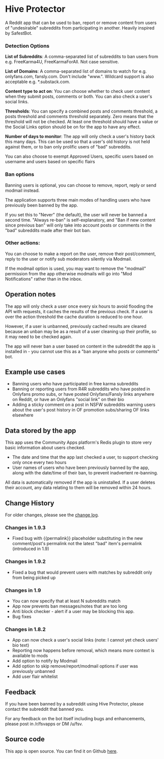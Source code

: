 # Hive Protector

A Reddit app that can be used to ban, report or remove content from users of "undesirable" subreddits from participating in another. Heavily inspired by SafestBot.

### Detection Options

**List of Subreddits**: A comma-separated list of subreddits to ban users from e.g. FreeKarma4U, FreeKarmaForAll. Not case sensitive.

**List of Domains**: A comma-separated list of domains to watch for e.g. onlyfans.com, fansly.com. Don't include "www.". Wildcard support is also acceptable e.g. *.substack.com.

**Content type to act on**: You can choose whether to check user content when they submit posts, comments or both. You can also check a user's social links.

**Thresholds**: You can specify a combined posts and comments threshold, a posts threshold and comments threshold separately. Zero means that the threshold will not be checked. At least one threshold should have a value or the Social Links option should be on for the app to have any effect.

**Number of days to monitor**: The app will only check a user's history back this many days. This can be used so that a user's old history is not held against them, or to ban only prolific users of "bad" subreddits.

You can also choose to exempt Approved Users, specific users based on username and users based on specific flairs

### Ban options

Banning users is optional, you can choose to remove, report, reply or send modmail instead.

The application supports three main modes of handling users who have previously been banned by the app.

If you set this to "Never" (the default), the user will never be banned a second time. "Always re-ban" is self-explanatory, and "Ban if new content since previous ban" will only take into account posts or comments in the "bad" subreddits made after their bot ban.

### Other actions:

You can choose to make a report on the user, remove their post/comment, reply to the user or notify sub moderators silently via Modmail.

If the modmail option is used, you may want to remove the "modmail" permission from the app otherwise modmails will go into "Mod Notifications" rather than in the inbox.

## Operation notes

The app will only check a user once every six hours to avoid flooding the API with requests, it caches the results of the previous check. If a user is over the action threshold the cache duration is reduced to one hour.

However, if a user is unbanned, previously cached results are cleared because an unban may be as a result of a user cleaning up their profile, so it may need to be checked again.

The app will never ban a user based on content in the subreddit the app is installed in - you cannot use this as a "ban anyone who posts or comments" bot.

## Example use cases

* Banning users who have participated in free karma subreddits
* Banning or reporting users from R4R subreddits who have posted in Onlyfans promo subs, or have posted Onlyfans/Fansly links anywhere on Reddit, or have an Onlyfans "social link" on their bio
* Adding a sticky comment on a post in NSFW subreddits warning users about the user's post history in OF promotion subs/sharing OF links elsewhere

## Data stored by the app

This app uses the Community Apps platform's Redis plugin to store very basic information about users checked.

* The date and time that the app last checked a user, to support checking only once every two hours
* User names of users who have been previously banned by the app, along with the date/time of their ban, to prevent inadvertent re-banning.

All data is automatically removed if the app is uninstalled. If a user deletes their account, any data relating to them will be removed within 24 hours.

## Change History 

For older changes, please see the [change log](https://github.com/fsvreddit/hive-protect/blob/main/changelog.md).

### Changes in 1.9.3

- Fixed bug with {{permalink}} placeholder substituting in the new comment/post's permalink not the latest "bad" item's permalink (introduced in 1.9)

### Changes in 1.9.2

- Fixed a bug that would prevent users with matches by subreddit only from being picked up

### Changes in 1.9

- You can now specify that at least N subreddits match
- App now prevents ban messages/notes that are too long
- Anti block checker - alert if a user may be blocking this app.
- Bug fixes

### Changes in 1.8.2

- App can now check a user's social links (note: I cannot yet check users' bio text)
- Reporting now happens before removal, which means more context is available to mods
- Add option to notify by Modmail
- Add option to skip remove/report/modmail options if user was previously unbanned
- Add user flair whitelist

## Feedback

If you have been banned by a subreddit using Hive Protector, please contact the subreddit that banned you.

For any feedback on the bot itself including bugs and enhancements, please post in /r/fsvapps or DM /u/fsv.

## Source code

This app is open source. You can find it on Github [here](https://github.com/fsvreddit/hive-protect).
